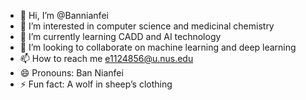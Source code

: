 - 👋 Hi, I’m @Bannianfei
- 👀 I’m interested in computer science and medicinal chemistry
- 🌱 I’m currently learning CADD and AI technology
- 💞️ I’m looking to collaborate on machine learning and deep learning
- 📫 How to reach me e1124856@u.nus.edu
- 😄 Pronouns: Ban Nianfei
- ⚡ Fun fact: A wolf in sheep’s clothing

<!---
Bannianfei/Bannianfei is a ✨ special ✨ repository because its `README.md` (this file) appears on your GitHub profile.
You can click the Preview link to take a look at your changes.
--->
